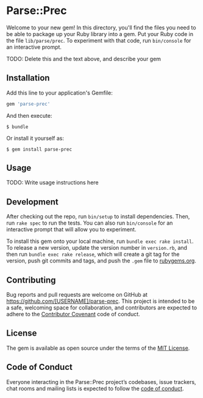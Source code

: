 # Parse::Prec

Welcome to your new gem! In this directory, you'll find the files you need to be able to package up your Ruby library into a gem. Put your Ruby code in the file `lib/parse/prec`. To experiment with that code, run `bin/console` for an interactive prompt.

TODO: Delete this and the text above, and describe your gem

## Installation

Add this line to your application's Gemfile:

```ruby
gem 'parse-prec'
```

And then execute:

    $ bundle

Or install it yourself as:

    $ gem install parse-prec

## Usage

TODO: Write usage instructions here

## Development

After checking out the repo, run `bin/setup` to install dependencies. Then, run `rake spec` to run the tests. You can also run `bin/console` for an interactive prompt that will allow you to experiment.

To install this gem onto your local machine, run `bundle exec rake install`. To release a new version, update the version number in `version.rb`, and then run `bundle exec rake release`, which will create a git tag for the version, push git commits and tags, and push the `.gem` file to [rubygems.org](https://rubygems.org).

## Contributing

Bug reports and pull requests are welcome on GitHub at https://github.com/[USERNAME]/parse-prec. This project is intended to be a safe, welcoming space for collaboration, and contributors are expected to adhere to the [Contributor Covenant](http://contributor-covenant.org) code of conduct.

## License

The gem is available as open source under the terms of the [MIT License](https://opensource.org/licenses/MIT).

## Code of Conduct

Everyone interacting in the Parse::Prec project’s codebases, issue trackers, chat rooms and mailing lists is expected to follow the [code of conduct](https://github.com/[USERNAME]/parse-prec/blob/master/CODE_OF_CONDUCT.md).
